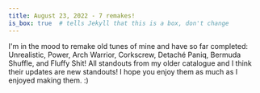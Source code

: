 ```yaml
---
title: August 23, 2022 - 7 remakes!
is_box: true  # tells Jekyll that this is a box, don't change
---
```

I'm in the mood to remake old tunes of mine and have so far completed: Unrealistic, Power, Arch Warrior, Corkscrew, Detaché Paniq, Bermuda Shuffle, and Fluffy Shit! All standouts from my older catalogue and I think their updates are new standouts! I hope you enjoy them as much as I enjoyed making them. :)
